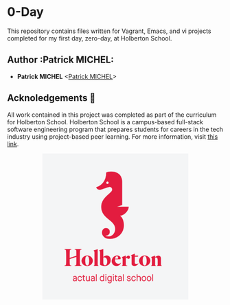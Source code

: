 # 0-Day

This repository contains files written for Vagrant, Emacs, and vi projects
completed for my first day, zero-day, at Holberton School.

## Author :Patrick MICHEL:

* __Patrick MICHEL__ <[Patrick MICHEL](https://github.com/Pmichel74)>

## Acknoledgements :pray:

All work contained in this project was completed as part of the curriculum for Holberton
School. Holberton School is a campus-based full-stack software engineering program that
prepares students for careers in the tech industry using project-based peer learning. For
more information, visit [this link](https://www.holbertonschool.com/).

<p align="center">
  <img
   src="img/holberton-logo.png"
   alt="Holberton School logo">
</p>
